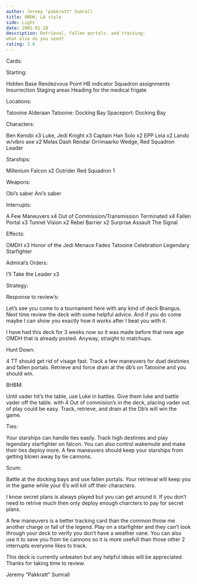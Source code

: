 ```yaml
---
author: Jeremy "pakkratt" Sumrall
title: OMDH, LA style
side: Light
date: 2001-01-28
description: Retrieval, fallen portals, and tracking:
what else do you need?
rating: 3.0
---
```

Cards: 

Starting:

Hidden Base
Rendezvous Point
HB indicator
Squadron assignments
Insurrection
Staging areas
Heading for the medical frigate

Locations:

Tatooine
Alderaan
Tatooine: Docking Bay
Spaceport: Docking Bay

Characters:

Ben Kenobi x3
Luke, Jedi Knight x3
Captain Han Solo x2
EPP Leia x2
Lando w/vibro axe x2
Melas
Dash Rendar
Orrimaarko
Wedge, Red Squadron Leader

Starships:

Millenium Falcon x2
Outrider
Red Squadron 1

Weapons:

Obi’s saber
Ani’s saber

Interrupts:

A Few Maneuvers x4
Out of Commission/Transmission Terminated x4
Fallen Portal x3
Tunnel Vision x2
Rebel Barrier x2
Surprise Assault
The Signal

Effects:

OMDH x3
Honor of the Jedi
Menace Fades
Tatooine Celebration
Legendary Starfighter

Admiral’s Orders:

I’ll Take the Leader x3



Strategy: 

Response to review’s:


Let’s see you come to a tournament here with any kind of deck Brangus. Next time review the deck with some helpful advice. And if you do come maybe I can show you exactly how it works after I beat you with it.

I have had this deck for 3 weeks now so it was made before that new age OMDH that is already posted. Anyway, straight to matchups.

Hunt Down:
4 TT should get rid of visage fast.  Track a few maneuvers for duel destinies and fallen portals. Retrieve and force drain at the db’s on Tatooine and you should win.

BHBM:
Until vader hit’s the table, use Luke in battles. Give them luke and battle vader off the table. with 4 Out of commision’s in the deck, placing vader out of play could be easy. Track, retrieve, and drain at the Db’s will win the game.

Ties:
Your starships can handle ties easily.	Track high destinies and play legendary starfighter on falcon.	You can also control wakemuile and make their ties deploy more. A few maneuvers should keep your starships from getting blown away by tie cannons.

Scum:
Battle at the docking bays and use fallen portals. Your retrieval will keep you in the game while your 6’s will kill off their characters.


I know secret plans is always played but you can get around it. If you don’t need to retrive much then only deploy enough charcters to pay for secret plans.

A few maneuvers is a better tracking card than the common throw me another charge or fall of the legend. Play on a starfighter and they can’t look through your deck to verify you don’t have a weather vane. You can also use it to save you from tie cannons so it is more usefull than those other 2 interrupts everyone likes to track.

This deck is currently unbeaten but any helpful ideas will be appreciated. Thanks for taking time to review.

Jeremy ”Pakkratt” Sumrall	  